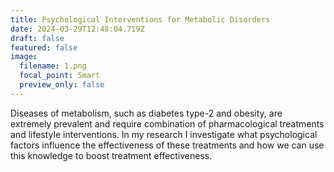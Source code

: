 ```yaml
---
title: Psychological Interventions for Metabolic Disorders
date: 2024-03-29T12:48:04.719Z
draft: false
featured: false
image:
  filename: 1.png
  focal_point: Smart
  preview_only: false
---
```

D﻿iseases of metabolism, such as diabetes type-2 and obesity, are extremely prevalent and require combination of pharmacological treatments and lifestyle interventions. In my research I investigate what psychological factors influence the effectiveness of these treatments and how we can use this knowledge to boost treatment effectiveness.